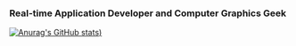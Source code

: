 ###  Real-time Application Developer and Computer Graphics Geek
[![Anurag's GitHub stats](https://github-readme-stats.vercel.app/api?username=zikorano&show_icons=true&theme=tokyonight))](https://github.com/anuraghazra/github-readme-stats)
